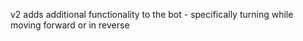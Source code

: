 v2 adds additional functionality to the bot - specifically turning while moving forward or in reverse
